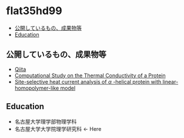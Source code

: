 # flat35hd99

- [公開しているもの、成果物等](#公開しているもの、成果物等)
- [Education](#education)

## 公開しているもの、成果物等

- [Qiita](https://qiita.com/flat35hd99)
- [Computational Study on the Thermal Conductivity of a Protein](https://doi.org/10.1021/acs.jpcb.2c00958)
- [Site-selective heat current analysis of <i>α</i> -helical protein with linear-homopolymer-like model](https://doi.org/10.1063/5.0149362)

## Education

- 名古屋大学理学部物理学科
- 名古屋大学大学院理学研究科 <- Here
